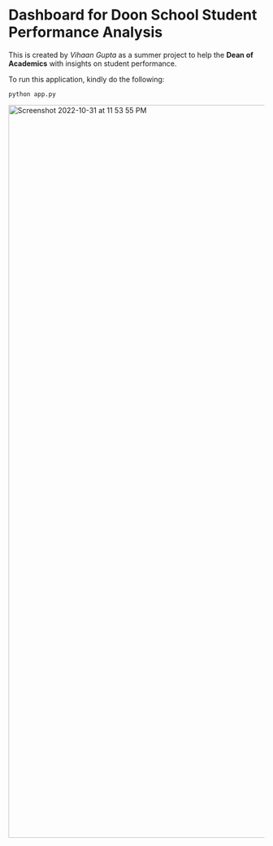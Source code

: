 # Dashboard for Doon School Student Performance Analysis

This is created by *Vihaan Gupta* as a summer project to help the **Dean of Academics** with insights on student performance. 

To run this application, kindly do the following:

```
python app.py
```

<img width="1440" alt="Screenshot 2022-10-31 at 11 53 55 PM" src="https://user-images.githubusercontent.com/69687681/199081693-ed47499f-74dd-4b10-8778-c4d2b8b9be71.png">
